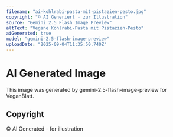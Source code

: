 ```yaml
---
filename: "ai-kohlrabi-pasta-mit-pistazien-pesto.jpg"
copyright: "© AI Generiert - zur Illustration"
source: "Gemini 2.5 Flash Image Preview"
altText: "Vegane Kohlrabi-Pasta mit Pistazien-Pesto"
aiGenerated: true
model: "gemini-2.5-flash-image-preview"
uploadDate: "2025-09-04T11:35:50.740Z"
---
```


# AI Generated Image

This image was generated by gemini-2.5-flash-image-preview for VeganBlatt.

## Copyright
© AI Generated - for illustration

